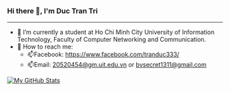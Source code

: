 ### Hi there 👋, I'm Duc Tran Tri

---

- 🌱 I’m currently a student at Ho Chi Minh City University of Information Technology, Faculty of Computer Networking and
Communication.
- 🌱 How to reach me:
  - 📫Facebook: https://www.facebook.com/tranduc333/
  - 📫Email: 20520454@gm.uit.edu.vn or bvsecret1311@gmail.com

[![My GitHub Stats](https://github-readme-stats.vercel.app/api/?username=ductt02&count_private=true&theme=tokyonight&showicons=true)]()

<!--
**ductt02/ductt02** is a ✨ _special_ ✨ repository because its `README.md` (this file) appears on your GitHub profile.

Here are some ideas to get you started:

- 🔭 I’m currently working on ...
- 🌱 I’m currently learning ...
- 👯 I’m looking to collaborate on ...
- 🤔 I’m looking for help with ...
- 💬 Ask me about ...
- 📫 How to reach me: ...
- 😄 Pronouns: ...
- ⚡ Fun fact: ...
-->
